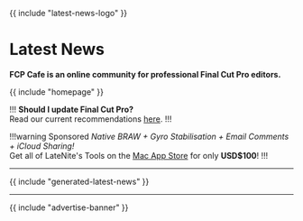 {{ include "latest-news-logo" }}

# Latest News

**FCP Cafe is an online community for professional Final Cut Pro editors.**

{{ include "homepage" }}

!!!
**Should I update Final Cut Pro?**<br />
Read our current recommendations [here](/update-guide/).
!!!

!!!warning Sponsored
_Native BRAW + Gyro Stabilisation + Email Comments + iCloud Sharing!_<br >
Get all of LateNite's Tools on the [Mac App Store](https://itunes.apple.com/us/app-bundle/id1717681153?mt=12) for only **USD$100**!
!!!

---

{{ include "generated-latest-news" }}

---

{{ include "advertise-banner" }}